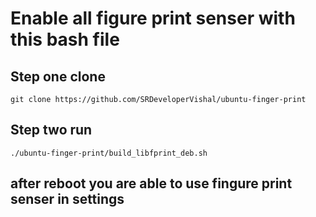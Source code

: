 # Enable all figure print senser with this bash file
## Step one clone
```
git clone https://github.com/SRDeveloperVishal/ubuntu-finger-print
```
## Step two run
```
./ubuntu-finger-print/build_libfprint_deb.sh
```
## after reboot you are able to use fingure print senser in settings
